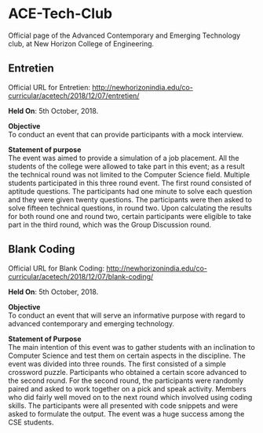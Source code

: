 # **ACE-Tech-Club**
Official page of the Advanced Contemporary and Emerging Technology club, at New Horizon College of Engineering.

## **Entretien**
Official URL for Entretien:
http://newhorizonindia.edu/co-curricular/acetech/2018/12/07/entretien/

**Held On**: 5th October, 2018.

**Objective**  
To conduct an event that can provide participants with a mock interview.

**Statement of purpose**  
The event was aimed to provide a simulation of a job placement. All the students of the college were allowed to take part in this event; as a result the technical round was not limited to the Computer Science field. Multiple students participated in this three round event. The first round consisted of aptitude questions. The participants had one minute to solve each question and they were given twenty questions. The participants were then asked to solve fifteen technical questions, in round two. Upon calculating the results for both round one and round two, certain participants were eligible to take part in the third round, which was the Group Discussion round.

## **Blank Coding**
Official URL for Blank Coding:
http://newhorizonindia.edu/co-curricular/acetech/2018/12/07/blank-coding/

**Held On**: 5th October, 2018.

**Objective**  
To conduct an event that will serve an informative purpose with regard to advanced contemporary and emerging technology.

**Statement of Purpose**  
The main intention of this event was to gather students with an inclination to Computer Science and test them on certain aspects in the discipline. The event was divided into three rounds. The first consisted of a simple crossword puzzle. Participants who obtained a certain score advanced to the second round. For the second round, the participants were randomly paired and asked to work together on a pick and speak activity. Members who did fairly well moved on to the next round which involved using coding skills. The participants were all presented with code snippets and were asked to formulate the output. The event was a huge success among the CSE students.

